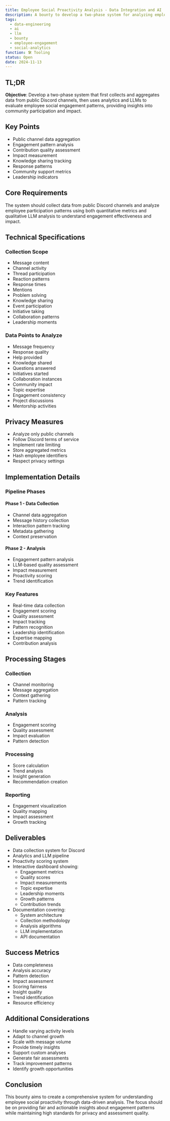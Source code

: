 ```yaml
---
title: Employee Social Proactivity Analysis - Data Integration and AI
description: A bounty to develop a two-phase system for analyzing employee social engagement patterns and community participation using data integration and AI
tags:
  - data-engineering
  - ai
  - llm
  - bounty
  - employee-engagement
  - social-analytics
function: 🛠️ Tooling
status: Open
date: 2024-11-13
---
```


## TL;DR

**Objective**: Develop a two-phase system that first collects and aggregates data from public Discord channels, then uses analytics and LLMs to evaluate employee social engagement patterns, providing insights into community participation and impact.

## Key Points

- Public channel data aggregation
- Engagement pattern analysis
- Contribution quality assessment
- Impact measurement
- Knowledge sharing tracking
- Response patterns
- Community support metrics
- Leadership indicators

## Core Requirements

The system should collect data from public Discord channels and analyze employee participation patterns using both quantitative metrics and qualitative LLM analysis to understand engagement effectiveness and impact.

## Technical Specifications

### Collection Scope

- Message content
- Channel activity
- Thread participation
- Reaction patterns
- Response times
- Mentions
- Problem solving
- Knowledge sharing
- Event participation
- Initiative taking
- Collaboration patterns
- Leadership moments

### Data Points to Analyze

- Message frequency
- Response quality
- Help provided
- Knowledge shared
- Questions answered
- Initiatives started
- Collaboration instances
- Community impact
- Topic expertise
- Engagement consistency
- Project discussions
- Mentorship activities

## Privacy Measures

- Analyze only public channels
- Follow Discord terms of service
- Implement rate limiting
- Store aggregated metrics
- Hash employee identifiers
- Respect privacy settings

## Implementation Details

### Pipeline Phases

#### Phase 1 - Data Collection
- Channel data aggregation
- Message history collection
- Interaction pattern tracking
- Metadata gathering
- Context preservation

#### Phase 2 - Analysis
- Engagement pattern analysis
- LLM-based quality assessment
- Impact measurement
- Proactivity scoring
- Trend identification

### Key Features

- Real-time data collection
- Engagement scoring
- Quality assessment
- Impact tracking
- Pattern recognition
- Leadership identification
- Expertise mapping
- Contribution analysis

## Processing Stages

### Collection
- Channel monitoring
- Message aggregation
- Context gathering
- Pattern tracking

### Analysis
- Engagement scoring
- Quality assessment
- Impact evaluation
- Pattern detection

### Processing
- Score calculation
- Trend analysis
- Insight generation
- Recommendation creation

### Reporting
- Engagement visualization
- Quality mapping
- Impact assessment
- Growth tracking

## Deliverables

- Data collection system for Discord
- Analytics and LLM pipeline
- Proactivity scoring system
- Interactive dashboard showing: 
    - Engagement metrics
    - Quality scores
    - Impact measurements
    - Topic expertise
    - Leadership moments
    - Growth patterns
    - Contribution trends
- Documentation covering: 
    - System architecture
    - Collection methodology
    - Analysis algorithms
    - LLM implementation
    - API documentation

## Success Metrics

- Data completeness
- Analysis accuracy
- Pattern detection
- Impact assessment
- Scoring fairness
- Insight quality
- Trend identification
- Resource efficiency

## Additional Considerations

- Handle varying activity levels
- Adapt to channel growth
- Scale with message volume
- Provide timely insights
- Support custom analyses
- Generate fair assessments
- Track improvement patterns
- Identify growth opportunities

## Conclusion

This bounty aims to create a comprehensive system for understanding employee social proactivity through data-driven analysis. The focus should be on providing fair and actionable insights about engagement patterns while maintaining high standards for privacy and assessment quality.
